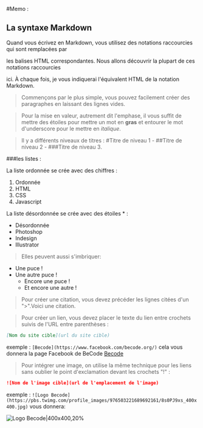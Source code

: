 #Memo :

## La syntaxe Markdown

Quand vous écrivez en Markdown, vous utilisez des notations raccourcies qui sont remplacées par

les balises HTML correspondantes. Nous allons découvrir la plupart de ces notations raccourcies

ici. À chaque fois, je vous indiquerai l'équivalent HTML de la notation Markdown. 

>Commençons par le plus simple, vous pouvez facilement créer des paragraphes en laissant des lignes vides.

>Pour la mise en valeur, autrement dit l'emphase, il vous suffit de mettre des étoiles pour mettre un mot en **gras** et entourer le mot d'underscore pour le mettre en _italique_.

>Il y a différents niveaux de titres : #Titre de niveau 1 - ##Titre de niveau 2 - ###Titre de niveau 3.

###les listes :

La liste ordonnée se crée avec des chiffres :
1. Ordonnée
2. HTML
3. CSS
4. Javascript

La liste désordonnée se crée avec des étoiles * :
* Désordonnée
* Photoshop
* Indesign
* Illustrator

>Elles peuvent aussi s'imbriquer:

* Une puce !
* Une autre puce !
	* Encore une puce !
	* Et encore une autre !	

>Pour créer une citation, vous devez précéder les lignes citées d'un ">".Voici une citation.

>Pour créer un lien, vous devez placer le texte du lien entre crochets suivis de l'URL entre parenthèses :

```Markdown
[Nom du site cible](url du site cible)
```
exemple : ```[Becode](https://www.facebook.com/becode.org/)``` cela vous donnera la page Facebook de BeCode [Becode](https://www.facebook.com/becode.org/)

>Pour intégrer une image, on utilise la même technique pour les liens sans oublier le point d'exclamation devant les crochets "!" :

```Markdown
![Nom de l'image cible](url de l'emplacement de l'image)
```
exemple : ```![Logo Becode](https://pbs.twimg.com/profile_images/976503221689692161/8s0PJ9xs_400x400.jpg)``` vous donnera:


 ![Logo Becode|400x400,20%](https://pbs.twimg.com/profile_images/976503221689692161/8s0PJ9xs_400x400.jpg)











